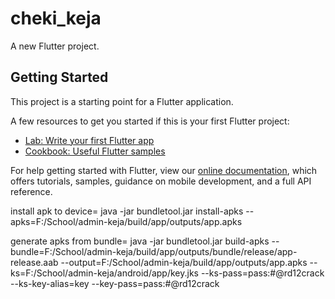 # cheki_keja

A new Flutter project.

## Getting Started

This project is a starting point for a Flutter application.

A few resources to get you started if this is your first Flutter project:

- [Lab: Write your first Flutter app](https://flutter.dev/docs/get-started/codelab)
- [Cookbook: Useful Flutter samples](https://flutter.dev/docs/cookbook)

For help getting started with Flutter, view our
[online documentation](https://flutter.dev/docs), which offers tutorials,
samples, guidance on mobile development, and a full API reference.

install apk to device= java -jar bundletool.jar install-apks --apks=F:/School/admin-keja/build/app/outputs/app.apks

generate apks from bundle= java -jar bundletool.jar build-apks --bundle=F:/School/admin-keja/build/app/outputs/bundle/release/app-release.aab --output=F:/School/admin-keja/build/app/outputs/app.apks --ks=F:/School/admin-keja/android/app/key.jks --ks-pass=pass:#@rd12crack --ks-key-alias=key --key-pass=pass:#@rd12crack